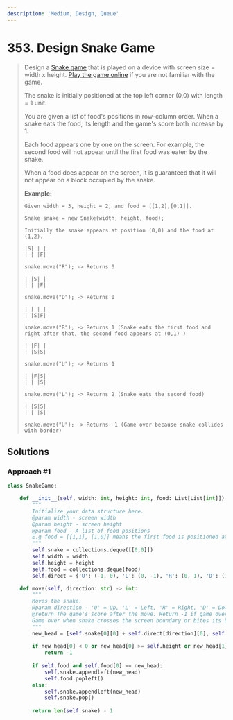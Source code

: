 ```yaml
---
description: 'Medium, Design, Queue'
---
```


# 353. Design Snake Game

> Design a [Snake game](https://en.wikipedia.org/wiki/Snake_%28video_game%29) that is played on a device with screen size = width x height. [Play the game online](http://patorjk.com/games/snake/) if you are not familiar with the game.
>
> The snake is initially positioned at the top left corner \(0,0\) with length = 1 unit.
>
> You are given a list of food's positions in row-column order. When a snake eats the food, its length and the game's score both increase by 1.
>
> Each food appears one by one on the screen. For example, the second food will not appear until the first food was eaten by the snake.
>
> When a food does appear on the screen, it is guaranteed that it will not appear on a block occupied by the snake.
>
> **Example:**
>
> ```text
> Given width = 3, height = 2, and food = [[1,2],[0,1]].
>
> Snake snake = new Snake(width, height, food);
>
> Initially the snake appears at position (0,0) and the food at (1,2).
>
> |S| | |
> | | |F|
>
> snake.move("R"); -> Returns 0
>
> | |S| |
> | | |F|
>
> snake.move("D"); -> Returns 0
>
> | | | |
> | |S|F|
>
> snake.move("R"); -> Returns 1 (Snake eats the first food and right after that, the second food appears at (0,1) )
>
> | |F| |
> | |S|S|
>
> snake.move("U"); -> Returns 1
>
> | |F|S|
> | | |S|
>
> snake.move("L"); -> Returns 2 (Snake eats the second food)
>
> | |S|S|
> | | |S|
>
> snake.move("U"); -> Returns -1 (Game over because snake collides with border)
> ```

## Solutions

### Approach \#1

```python
class SnakeGame:

    def __init__(self, width: int, height: int, food: List[List[int]]):
        """
        Initialize your data structure here.
        @param width - screen width
        @param height - screen height 
        @param food - A list of food positions
        E.g food = [[1,1], [1,0]] means the first food is positioned at [1,1], the second is at [1,0].
        """
        self.snake = collections.deque([[0,0]])
        self.width = width
        self.height = height
        self.food = collections.deque(food)
        self.direct = {'U': (-1, 0), 'L': (0, -1), 'R': (0, 1), 'D': (1, 0)}

    def move(self, direction: str) -> int:
        """
        Moves the snake.
        @param direction - 'U' = Up, 'L' = Left, 'R' = Right, 'D' = Down 
        @return The game's score after the move. Return -1 if game over. 
        Game over when snake crosses the screen boundary or bites its body.
        """
        new_head = [self.snake[0][0] + self.direct[direction][0], self.snake[0][1] + self.direct[direction][1]]
        
        if new_head[0] < 0 or new_head[0] >= self.height or new_head[1] < 0 or new_head[1] >= self.width or (new_head in self.snake and new_head != self.snake[-1]):
            return -1
        
        if self.food and self.food[0] == new_head:
            self.snake.appendleft(new_head)
            self.food.popleft()
        else:
            self.snake.appendleft(new_head)
            self.snake.pop()
            
        return len(self.snake) - 1
```


